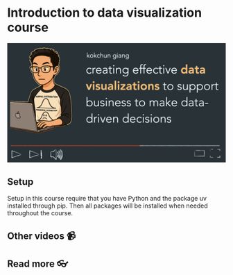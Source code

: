 # Introduction to data visualization course

<a href="https://www.youtube.com/watch?v=Q3AOfQXkxWM" target="_blank">
  <img src="https://github.com/kokchun/assets/blob/main/data_visualization/data_visualization_intro.png?raw=true" alt="data visualization intro" width="600">
</a>

## Setup

Setup in this course require that you have Python and the package uv installed through pip. Then all packages will be installed when needed throughout the course.

## Other videos 📹

## Read more 👓
